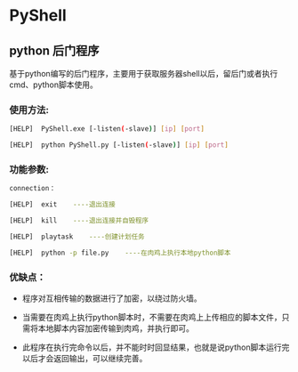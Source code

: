 # PyShell
## python 后门程序

基于python编写的后门程序，主要用于获取服务器shell以后，留后门或者执行cmd、python脚本使用。

### 使用方法:
```bash
[HELP]  PyShell.exe [-listen(-slave)] [ip] [port]         

[HELP]  python PyShell.py [-listen(-slave)] [ip] [port]    
```
### 功能参数:
```bash
connection：

[HELP]  exit    ----退出连接

[HELP]  kill    ----退出连接并自毁程序

[HELP]  playtask    ----创建计划任务

[HELP]  python -p file.py    ----在肉鸡上执行本地python脚本
```
### 优缺点：
* 程序对互相传输的数据进行了加密，以绕过防火墙。

* 当需要在肉鸡上执行python脚本时，不需要在肉鸡上上传相应的脚本文件，只需将本地脚本内容加密传输到肉鸡，并执行即可。

* 此程序在执行完命令以后，并不能时时回显结果，也就是说python脚本运行完以后才会返回输出，可以继续完善。


